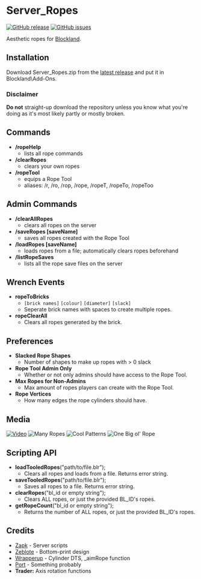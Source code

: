# Server_Ropes
[![GitHub release](https://img.shields.io/github/release/zapk/Server_Ropes.svg)]() [![GitHub issues](https://img.shields.io/github/issues/zapk/Server_Ropes.svg)](https://github.com/zapk/Server_Ropes/issues)

Aesthetic ropes for [Blockland](http://blockland.us/).

## Installation
Download Server_Ropes.zip from the [latest release](https://github.com/zapk/Server_Ropes/releases) and put it in Blockland\\Add-Ons.

### Disclaimer

**Do not** straight-up download the repository unless you know what you're doing as it's most likely partly or mostly broken.

## Commands
- **/ropeHelp**
	- lists all rope commands
- **/clearRopes**
	-	clears your own ropes
- **/ropeTool**
	-	equips a Rope Tool
	- aliases: /r, /ro, /rop, /rope, /ropeT, /ropeTo, /ropeToo

## Admin Commands
- **/clearAllRopes**
	- clears all ropes on the server
- **/saveRopes [saveName]**
	- saves all ropes created with the Rope Tool
- **/loadRopes [saveName]**
	- loads ropes from a file; automatically clears ropes beforehand
- **/listRopeSaves**
	- lists all the rope save files on the server

## Wrench Events
- **ropeToBricks**
	-	`[brick names]` `[colour]` `[diameter]` `[slack]`
	- Seperate brick names with spaces to create multiple ropes.
- **ropeClearAll**
	- Clears all ropes generated by the brick.

## Preferences
- **Slacked Rope Shapes**
	-	Number of shapes to make up ropes with > 0 slack
- **Rope Tool Admin Only**
	-	Whether or not only admins should have access to the Rope Tool.
- **Max Ropes for Non-Admins**
	-	Max amount of ropes players can create with the Rope Tool.
- **Rope Vertices**
	- How many edges the rope cylinders should have.

## Media
[![Video](https://i.imgur.com/th9viQK.png)](https://www.youtube.com/watch?v=ul0RnL0D1xs)
![Many Ropes](https://i.imgur.com/m4mXstz.png)
![Cool Patterns](https://i.imgur.com/87ChrXG.jpg)
![One Big ol' Rope](https://i.imgur.com/Vm6ngUD.png)

## Scripting API
- **loadTooledRopes**("path/to/file.blr");
	- Clears all ropes and loads from a file. Returns error string.
- **saveTooledRopes**("path/to/file.blr");
	- Saves all ropes to a file. Returns error string.
- **clearRopes**("bl_id or empty string");
	- Clears ALL ropes, or just the provided BL_ID's ropes.
- **getRopeCount**("bl_id or empty string");
	- Returns the number of ALL ropes, or just the provided BL_ID's ropes.

## Credits
- [Zapk](https://github.com/zapk) - Server scripts
- [Zeblote](https://github.com/zeblote) - Bottom-print design
- [Wrapperup](https://github.com/wrapperup) - Cylinder DTS, \_aimRope function
- [Port](https://github.com/qoh) - Something probably
- **Trader:** Axis rotation functions
